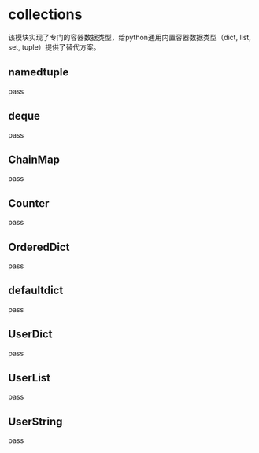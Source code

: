 # collections 

该模块实现了专门的容器数据类型，给python通用内置容器数据类型（dict, list, set, tuple）提供了替代方案。

## namedtuple

pass

## deque

pass

## ChainMap

pass

## Counter

pass

## OrderedDict

pass

## defaultdict

pass

## UserDict

pass

## UserList

pass

## UserString

pass